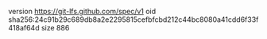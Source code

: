 version https://git-lfs.github.com/spec/v1
oid sha256:24c91b29c689db8a2e2295815cefbfcbd212c44bc8080a41cdd6f33f418af64d
size 886
